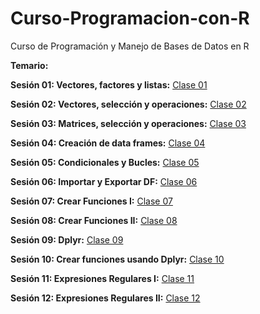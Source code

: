 # Curso-Programacion-con-R
Curso de Programación y Manejo de Bases de Datos en R

**Temario:**

**Sesión 01: Vectores, factores y listas:** [Clase 01](https://github.com/JuanCamilo18/Curso-Programacion-con-R/tree/main/Clase%2001)

**Sesión 02: Vectores, selección y operaciones:** [Clase 02](https://github.com/JuanCamilo18/Curso-Programacion-con-R/tree/main/Clase%2002)

**Sesión 03: Matrices, selección y operaciones:** [Clase 03](https://github.com/JuanCamilo18/Curso-Programacion-con-R/tree/main/Clase%2003)

**Sesión 04: Creación de data frames:** [Clase 04](https://github.com/JuanCamilo18/Curso-Programacion-con-R/tree/main/Clase%2004)

**Sesión 05: Condicionales y Bucles:** [Clase 05](https://github.com/JuanCamilo18/Curso-Programacion-con-R/tree/main/Clase05)

**Sesión 06: Importar y Exportar DF:** [Clase 06](https://github.com/JuanCamilo18/Curso-Programacion-con-R/tree/main/Clase06)

**Sesión 07: Crear Funciones I:** [Clase 07](https://github.com/JuanCamilo18/Curso-Programacion-con-R/tree/main/Clase07)

**Sesión 08: Crear Funciones II:** [Clase 08](https://github.com/JuanCamilo18/Curso-Programacion-con-R/tree/main/Clase08)

**Sesión 09: Dplyr:** [Clase 09](https://github.com/JuanCamilo18/Curso-Programacion-con-R/tree/main/Clase09)

**Sesión 10: Crear funciones usando Dplyr:** [Clase 10](https://github.com/JuanCamilo18/Curso-Programacion-con-R/tree/main/Clase10)

**Sesión 11: Expresiones Regulares I:** [Clase 11](https://github.com/JuanCamilo18/Curso-Programacion-con-R/tree/main/Clase11)

**Sesión 12: Expresiones Regulares II:** [Clase 12](https://github.com/JuanCamilo18/Curso-Programacion-con-R/tree/main/Clase12)

